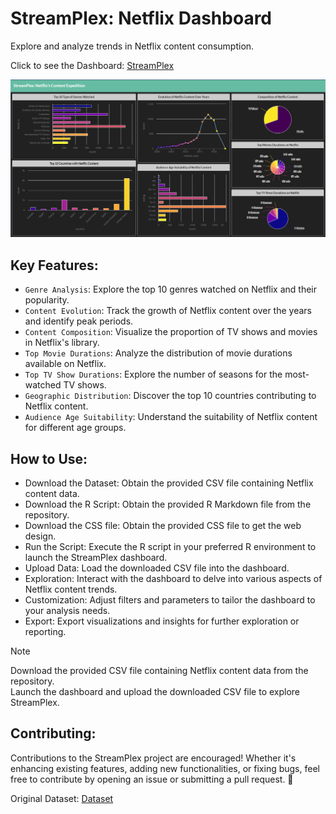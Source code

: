 # StreamPlex: Netflix Dashboard
Explore and analyze trends in Netflix content consumption.

Click to see the Dashboard: [StreamPlex](https://rpubs.com/lu_nas/StreamPlex)

![Dashboard](https://github.com/LuthfiNassir/StreamPlex-Netflix_Dashboard/blob/main/Dashboard.png)

## Key Features:
- `Genre Analysis`: Explore the top 10 genres watched on Netflix and their popularity.<br>
- `Content Evolution`: Track the growth of Netflix content over the years and identify peak periods.<br>
- `Content Composition`: Visualize the proportion of TV shows and movies in Netflix's library.<br>
- `Top Movie Durations`: Analyze the distribution of movie durations available on Netflix.<br>
- `Top TV Show Durations`: Explore the number of seasons for the most-watched TV shows.<br>
- `Geographic Distribution`: Discover the top 10 countries contributing to Netflix content.<br>
- `Audience Age Suitability`: Understand the suitability of Netflix content for different age groups.<br>

## How to Use:
- Download the Dataset: Obtain the provided CSV file containing Netflix content data.
- Download the R Script: Obtain the provided R Markdown file from the repository.
- Download the CSS file: Obtain the provided CSS file to get the web design.
- Run the Script: Execute the R script in your preferred R environment to launch the StreamPlex dashboard.
- Upload Data: Load the downloaded CSV file into the dashboard.
- Exploration: Interact with the dashboard to delve into various aspects of Netflix content trends.
- Customization: Adjust filters and parameters to tailor the dashboard to your analysis needs.
- Export: Export visualizations and insights for further exploration or reporting.
  
> [!NOTE]
> Download the provided CSV file containing Netflix content data from the repository.<br>
> Launch the dashboard and upload the downloaded CSV file to explore StreamPlex.

## Contributing:
Contributions to the StreamPlex project are encouraged! Whether it's enhancing existing features, adding new functionalities, or fixing bugs, feel free to contribute by opening an issue or submitting a pull request. &#x1F917;

Original Dataset: [Dataset](https://www.kaggle.com/datasets/rahulvyasm/netflix-movies-and-tv-shows)
